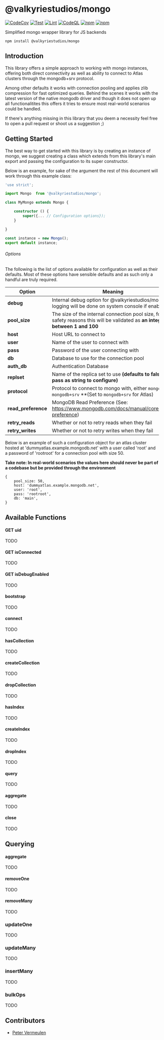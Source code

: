 # @valkyriestudios/mongo

[![CodeCov](https://codecov.io/gh/ValkyrieStudios/mongo/branch/main/graph/badge.svg)](https://codecov.io/gh/ValkyrieStudios/mongo)
[![Test](https://github.com/ValkyrieStudios/mongo/actions/workflows/test.yml/badge.svg?branch=main)](https://github.com/ValkyrieStudios/mongo/actions/workflows/test.yml)
[![Lint](https://github.com/ValkyrieStudios/mongo/actions/workflows/lint.yml/badge.svg?branch=main)](https://github.com/ValkyrieStudios/mongo/actions/workflows/lint.yml)
[![CodeQL](https://github.com/ValkyrieStudios/mongo/actions/workflows/github-code-scanning/codeql/badge.svg?branch=main)](https://github.com/ValkyrieStudios/mongo/actions/workflows/github-code-scanning/codeql)
[![npm](https://img.shields.io/npm/v/@valkyriestudios/mongo.svg)](https://www.npmjs.com/package/@valkyriestudios/mongo)
[![npm](https://img.shields.io/npm/dm/@valkyriestudios/mongo.svg)](https://www.npmjs.com/package/@valkyriestudios/mongo)

Simplified mongo wrapper library for JS backends

`npm install @valkyriestudios/mongo`

## Introduction
This library offers a simple approach to working with mongo instances, offering both direct connectivity as well as ability to connect to Atlas clusters through the mongodb+srv protocol.

Among other defaults it works with connection pooling and applies zlib compression for fast optimized queries. Behind the scenes it works with the latest version of the native mongodb driver and though it does not open up all functionalitites this offers it tries to ensure most real-world scenarios could be handled.

If there's anything missing in this library that you deem a necessity feel free to open a pull request or shoot us a suggestion ;)

## Getting Started
The best way to get started with this library is by creating an instance of mongo, we suggest creating a class which extends from this library's main export and passing the configuration to its super constructor.

Below is an example, for sake of the argument the rest of this document will work through this example class:
```typescript
'use strict';

import Mongo  from '@valkyriestudios/mongo';

class MyMongo extends Mongo {

    constructor () {
        super({... // Configuration options});
    }

}

const instance = new Mongo();
export default instance;
```

###### Options
The following is the list of options available for configuration as well as their defaults. Most of these options have sensible defaults and as such only a handful are truly required.

| Option | Meaning | Required | Default |
|--------|----------|---------|---------|
| **debug** | Internal debug option for @valkyriestudios/mongo, logging will be done on system console if enabled | | `false` |
| **pool_size** | The size of the internal connection pool size, for safety reasons this will be validated as **an integer between 1 and 100** | | `5` |
| **host** | Host URL to connect to | | `127.0.0.1:27017` |
| **user** | Name of the user to connect with | yes | |
| **pass** | Password of the user connecting with | yes | |
| **db** | Database to use for the connection pool | yes | |
| **auth_db** | Authentication Database | | `'admin'` |
| **replset** | Name of the replica set to use **(defaults to false, pass as string to configure)** | | `false` |
| **protocol** | Protocol to connect to mongo with, either `mongodb` or `mongodb+srv` **(Set to `mongodb+srv` for Atlas) | | `'mongodb'` |
| **read_preference** | MongoDB Read Preference (See: https://www.mongodb.com/docs/manual/core/read-preference) | | `'nearest'` |
| **retry_reads** | Whether or not to retry reads when they fail | | `true` |
| **retry_writes** | Whether or not to retry writes when they fail | | `true` |

Below is an example of such a configuration object for an atlas cluster hosted at 'dummyatlas.example.mongodb.net' with a user called 'root' and a password of 'rootroot' for a connection pool with size 50.

**Take note: In real-world scenarios the values here should never be part of a codebase but be provided through the environment**
```
{
    pool_size: 50,
    host: 'dummyatlas.example.mongodb.net',
    user: 'root',
    pass: 'rootroot',
    db: 'main',
}
```

## Available Functions
#### GET uid
TODO

#### GET isConnected
TODO

#### GET isDebugEnabled
TODO

#### bootstrap
TODO

#### connect
TODO

#### hasCollection
TODO

#### createCollection
TODO

#### dropCollection
TODO

#### hasIndex
TODO

#### createIndex
TODO

#### dropIndex
TODO

#### query
TODO

#### aggregate
TODO

#### close
TODO

## Querying
#### aggregate
TODO

#### removeOne
TODO

#### removeMany
TODO

### updateOne
TODO

### updateMany
TODO

### insertMany
TODO

### bulkOps
TODO

## Contributors
- [Peter Vermeulen](mailto:contact@valkyriestudios.be)

